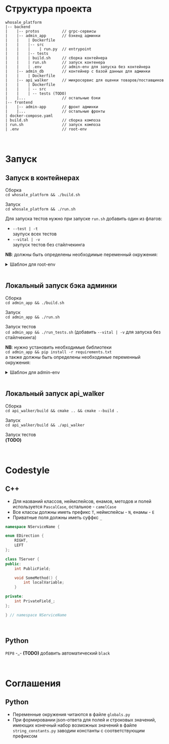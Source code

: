 # Структура проекта
```
whosale_platform
|-- backend
|    |-- protos          // grpc-сервисы
|    |-- admin_app       // бэкенд админки
|    |    | Dockerfile
|    |    |-- src
|    |    |    | run.py  // entrypoint
|    |    |-- tests
|    |    | build.sh     // сборка контейнера
|    |    | run.sh       // запуск контенера
|    |    | .env         // admin-env для запуска без контейнера
|    |-- admin_db        // контейнер с базой данных для админки
|    |    | Dockerfile
|    |-- api_walker      // микросервис для оценки товаров/поставщиков
|    |    | Dockerfile
|    |    | -- src
|    |    | -- tests (TODO)
|    |...                // остальные бэки
|-- frontend
|    |-- admin-app       // фронт админки
|    |...                // остальные фронты
| docker-compose.yaml
| build.sh               // сборка композа
| run.sh                 // запуск композа
| .env                   // root-env
```

<br> 

# Запуск

## Запуск в контейнерах
Сборка\
`cd whosale_platform && ./build.sh`

Запуск\
`cd whosale_platform && ./run.sh`

Для запуска тестов нужно при запуске `run.sh` добавить один из флагов:
* `--test | -t`\
заупyск всех тестов
*  `--vital | -v`\
заупyск тестов без стайлчекинга

**NB**: должны быть определены необходимые переменный окружения:
<details>
<summary>Шаблон для root-env</summary>
<pre>
ADMIN_APP_EXTERNAL_PORT=5000
ADMIN_APP_INNER_PORT=5000
ADMIN_APP_IS_DEBUG=1
ADMIN_DB_USER=???
ADMIN_DB_PASSWORD=???
ADMIN_DB_PORT=5432
API_WALKER_EXTERNAL_PORT=50051
API_WALKER_INNER_PORT=50051
</pre>
</details>

<br>

## Локальный запуск бэка админки
Сборка\
`cd admin_app && ./build.sh`

Запуск\
`cd admin_app && ./run.sh`

Запуск тестов\
`cd admin_app && ./run_tests.sh`
(добавить `--vital | -v` для запуска без стайлчекинга)

**NB**:
нужно установить необходимые библиотеки\
`cd admin_app && pip install -r requirements.txt`\
а также должны быть определены необходимые переменный окружения:
<details>
<summary>Шаблон для admin-env</summary>
<pre>
DB_USER=postgres
DB_HOST=localhost
DB_PORT=5432
DB_PASSWORD=???
APP_PORT=5000
APP_IS_DEBUG=1
</pre>
</details>

<br>

## Локальный запуск api_walker
Сборка\
`cd api_walker/build && cmake .. && cmake --build .`

Запуск\
`cd api_walker/build && ./api_walker`

Запуск тестов\
**(TODO)**

<br>

# Codestyle

## C++

* Для названий классов, неймспейсов, енамов, методов и полей используется `PascalCase`, остальное - `camelCase`
* Все классы должны иметь префикс `T`, неймспейсы - `N`, енамы - `E`
* Приватные поля должны иметь суффкс `_`

```c++
namespace NServiceName {

enum EDirection {
    RIGHT,
    LEFT
};

class TServer {
public:
    int PublicField;

    void SomeMethod() {
        int localVariable;
    }

private:
    int PrivateField_;
};

} // namespace NServiceName
```

<br>

## Python
`PEP8` -_-
**(TODO)** добавить автоматический `black`

<br>

# Соглашения
## Python
* Переменные окружения читаются в файле `globals.py`
* При формировании json-ответа для полей и строковых значений, имеющих конечный набор возможных значений в файле `string_constants.py` заводим константы с соответствующим префиксом
